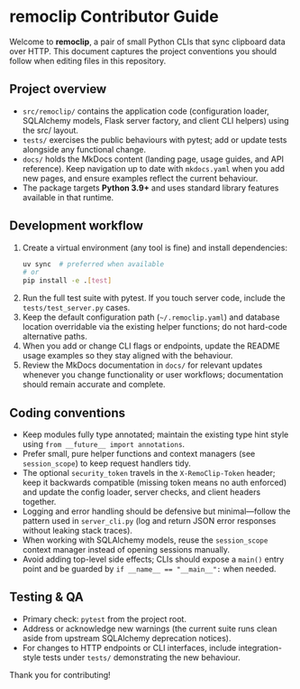 # remoclip Contributor Guide

Welcome to **remoclip**, a pair of small Python CLIs that sync clipboard data over HTTP.
This document captures the project conventions you should follow when editing files in
this repository.

## Project overview
- `src/remoclip/` contains the application code (configuration loader, SQLAlchemy
  models, Flask server factory, and client CLI helpers) using the src/ layout.
- `tests/` exercises the public behaviours with pytest; add or update tests alongside
  any functional change.
- `docs/` holds the MkDocs content (landing page, usage guides, and API reference).
  Keep navigation up to date with `mkdocs.yaml` when you add new pages, and ensure
  examples reflect the current behaviour.
- The package targets **Python 3.9+** and uses standard library features available in
  that runtime.

## Development workflow
1. Create a virtual environment (any tool is fine) and install dependencies:
   ```bash
   uv sync  # preferred when available
   # or
   pip install -e .[test]
   ```
2. Run the full test suite with pytest. If you touch server code, include the
   `tests/test_server.py` cases.
3. Keep the default configuration path (`~/.remoclip.yaml`) and database location
   overridable via the existing helper functions; do not hard-code alternative paths.
4. When you add or change CLI flags or endpoints, update the README usage examples so
  they stay aligned with the behaviour.
5. Review the MkDocs documentation in `docs/` for relevant updates whenever you change
   functionality or user workflows; documentation should remain accurate and complete.

## Coding conventions
- Keep modules fully type annotated; maintain the existing type hint style using
  `from __future__ import annotations`.
- Prefer small, pure helper functions and context managers (see `session_scope`) to keep
  request handlers tidy.
- The optional `security_token` travels in the `X-RemoClip-Token` header; keep it
  backwards compatible (missing token means no auth enforced) and update the config
  loader, server checks, and client headers together.
- Logging and error handling should be defensive but minimal—follow the pattern used in
  `server_cli.py` (log and return JSON error responses without leaking stack traces).
- When working with SQLAlchemy models, reuse the `session_scope` context manager instead
  of opening sessions manually.
- Avoid adding top-level side effects; CLIs should expose a `main()` entry point and be
  guarded by `if __name__ == "__main__":` when needed.

## Testing & QA
- Primary check: `pytest` from the project root.
- Address or acknowledge new warnings (the current suite runs clean aside from upstream
  SQLAlchemy deprecation notices).
- For changes to HTTP endpoints or CLI interfaces, include integration-style tests under
  `tests/` demonstrating the new behaviour.

Thank you for contributing!
